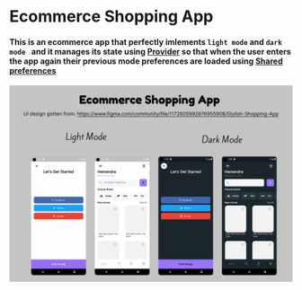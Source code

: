 # Ecommerce Shopping App
#### This is an ecommerce app that perfectly imlements ```light mode``` and ```dark mode ``` and it manages its state using <a href="https://pub.dev/packages/provider"> Provider</a> so that when the user enters the app again their previous mode preferences are loaded using <a href="https://pub.dev/packages/shared_preferences">Shared preferences</a>
<img src="assets/ecommerce.png" alt="app image"/>
